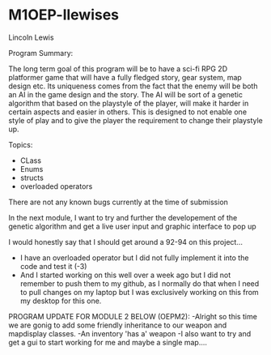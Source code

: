 # M1OEP-llewises





Lincoln Lewis

Program Summary:

The long term goal of this program will be to have a sci-fi RPG 2D platformer game that will have a fully fledged story, gear system, map design etc. Its uniqueness comes from the fact that the enemy will be both an AI in the game design and the story. The AI will be sort of a genetic algorithm that based on the playstyle of the player, will make it harder in certain aspects and easier in others. This is designed to not enable one style of play and to give the player the requirement to change their playstyle up.


Topics:
- CLass
- Enums
- structs
- overloaded operators


There are not any known bugs currently at the time of submission

In the next module, I want to try and further the developement of the genetic algorithm and get a live user input and graphic interface to pop up

I would honestly say that I should get around a 92-94 on this project...
- I have an overloaded operator but I did not fully implement it into the code and test it (-3)
- And I started working on this well over a week ago but I did not remember to push them to my github, as I normally do that when I need to pull changes on my laptop but I was exclusively working on this from my desktop for this one.






PROGRAM UPDATE FOR MODULE 2 BELOW (OEPM2):
    -Alright so this time we are gonig to add some friendly inheritance to our weapon and mapdisplay classes.
    -An inventory 'has a' weapon
    -I also want to try and get a gui to start working for me and maybe a single map....    